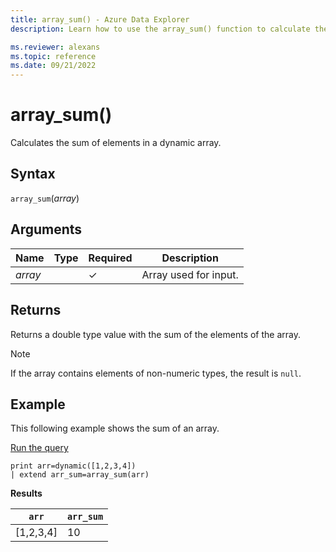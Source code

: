 ```yaml
---
title: array_sum() - Azure Data Explorer
description: Learn how to use the array_sum() function to calculate the sum of elements in a dynamic array.

ms.reviewer: alexans
ms.topic: reference
ms.date: 09/21/2022
---
```

# array_sum()

Calculates the sum of elements in a dynamic array.

## Syntax

`array_sum`(*array*)

## Arguments

| Name | Type | Required | Description |
|--|--|--|--|
| *array*| | &check;| Array used for input.|

## Returns

Returns a double type value with the sum of the elements of the array.

> [!NOTE]
> If the array contains elements of non-numeric types, the result is `null`.

## Example

This following example shows the sum of an array.

<a href="https://dataexplorer.azure.com/clusters/help/databases/Samples?query=H4sIAAAAAAAAAysoyswrUUgsKrJNqcxLzM1M1og21DHSMdYxidVU4OWqUUitKEnNSwGpiC8uzbUF0omVIJYGkKUJANbCqMA+AAAA" target="_blank">Run the query</a>

```kusto
print arr=dynamic([1,2,3,4]) 
| extend arr_sum=array_sum(arr)
```

**Results**

|`arr`|`arr_sum`|
|---|---|
|[1,2,3,4]|10|
